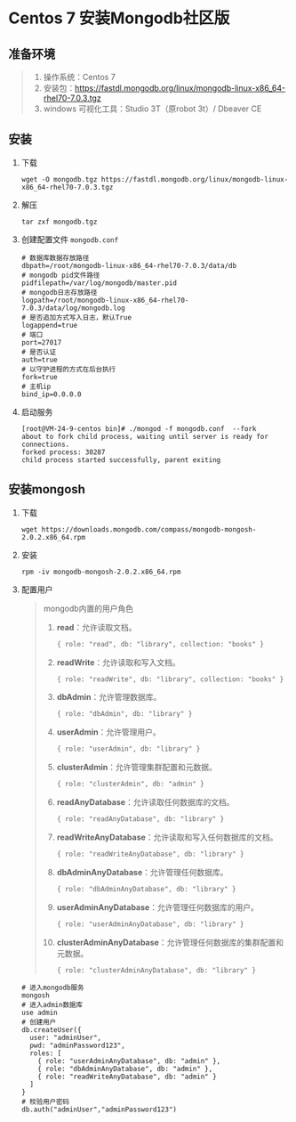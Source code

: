 # Centos 7 安装Mongodb社区版

## 准备环境

> 1. 操作系统：Centos 7
> 2. 安装包：https://fastdl.mongodb.org/linux/mongodb-linux-x86_64-rhel70-7.0.3.tgz
> 3. windows 可视化工具：Studio 3T（原robot 3t）/ Dbeaver CE

## 安装

1. 下载

    ```
    wget -O mongodb.tgz https://fastdl.mongodb.org/linux/mongodb-linux-x86_64-rhel70-7.0.3.tgz
    ```

2. 解压

    ```
    tar zxf mongodb.tgz
    ```

3. 创建配置文件 `mongodb.conf`

    ```
    # 数据库数据存放路径
    dbpath=/root/mongodb-linux-x86_64-rhel70-7.0.3/data/db
    # mongodb pid文件路径
    pidfilepath=/var/log/mongodb/master.pid 
    # mongodb日志存放路径
    logpath=/root/mongodb-linux-x86_64-rhel70-7.0.3/data/log/mongodb.log
    # 是否追加方式写入日志，默认True
    logappend=true
    # 端口
    port=27017
    # 是否认证
    auth=true
    # 以守护进程的方式在后台执行
    fork=true
    # 主机ip
    bind_ip=0.0.0.0
    ```

4. 启动服务

    ```
    [root@VM-24-9-centos bin]# ./mongod -f mongodb.conf  --fork
    about to fork child process, waiting until server is ready for connections.
    forked process: 30287
    child process started successfully, parent exiting
    ```


## 安装mongosh

1. 下载

    ```
    wget https://downloads.mongodb.com/compass/mongodb-mongosh-2.0.2.x86_64.rpm
    ```

2. 安装

    ```
    rpm -iv mongodb-mongosh-2.0.2.x86_64.rpm
    ```

3. 配置用户

    > mongodb内置的用户角色
    >
    > 1. **read**：允许读取文档。
    >
    >     ```markdown
    >     { role: "read", db: "library", collection: "books" }
    >     ```
    >
    > 2. **readWrite**：允许读取和写入文档。
    >
    >     ```markdown
    >     { role: "readWrite", db: "library", collection: "books" }
    >     ```
    >
    > 3. **dbAdmin**：允许管理数据库。
    >
    >     ```markdown
    >     { role: "dbAdmin", db: "library" }
    >     ```
    >
    > 4. **userAdmin**：允许管理用户。
    >
    >     ```markdown
    >     { role: "userAdmin", db: "library" }
    >     ```
    >
    > 5. **clusterAdmin**：允许管理集群配置和元数据。
    >
    >     ```markdown
    >     { role: "clusterAdmin", db: "admin" }
    >     ```
    >
    > 6. **readAnyDatabase**：允许读取任何数据库的文档。
    >
    >     ```markdown
    >     { role: "readAnyDatabase", db: "library" }
    >     ```
    >
    > 7. **readWriteAnyDatabase**：允许读取和写入任何数据库的文档。
    >
    >     ```markdown
    >     { role: "readWriteAnyDatabase", db: "library" }
    >     ```
    >
    > 8. **dbAdminAnyDatabase**：允许管理任何数据库。
    >
    >     ```markdown
    >     { role: "dbAdminAnyDatabase", db: "library" }
    >     ```
    >
    > 9. **userAdminAnyDatabase**：允许管理任何数据库的用户。
    >
    >     ```markdown
    >     { role: "userAdminAnyDatabase", db: "library" }
    >     ```
    >
    > 10. **clusterAdminAnyDatabase**：允许管理任何数据库的集群配置和元数据。
    >
    >     ```markdown
    >     { role: "clusterAdminAnyDatabase", db: "library" }
    >     ```

    ```
    # 进入mongodb服务
    mongosh
    # 进入admin数据库
    use admin
    # 创建用户
    db.createUser({
      user: "adminUser",
      pwd: "adminPassword123",
      roles: [
        { role: "userAdminAnyDatabase", db: "admin" },
        { role: "dbAdminAnyDatabase", db: "admin" },
        { role: "readWriteAnyDatabase", db: "admin" }
      ]
    }
    # 校验用户密码
    db.auth("adminUser","adminPassword123")
    
    ```

    